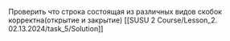 Проверить что строка состоящая из различных видов скобок корректна(открытие и закрытие)
[[SUSU 2 Course/Lesson_2. 02.13.2024/task_5/Solution]]

